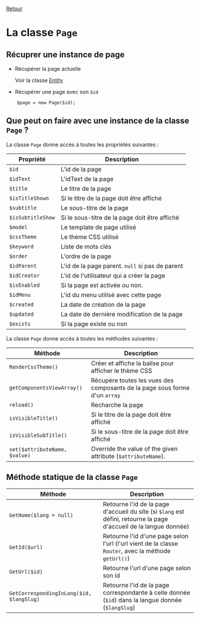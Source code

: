 [Retour](../../classes.md)

# La classe `Page`

## Récuprer une instance de page
- Récupérer la page actuelle
    
    Voir la classe [Entity](./entity.md)

- Récupérer une page avec son `$id`
```
    $page = new Page($id);
```

## Que peut on faire avec une instance de la classe `Page` ?
La classe `Page` donne accès à toutes les propriétés suivantes :

Propriété | Description
--- | ---
`$id` | L'id de la page
`$idText` | L'idText de la page
`$title` | Le titre de la page
`$isTitleShown` | Si le titre de la page doit être affiché
`$subtitle` |  Le sous-titre de la page
`$isSubtitleShow` | Si le sous-titre de la page doit être affiché
`$model` | Le template de page utilisé
`$cssTheme` | Le thème CSS utilisé
`$keyword` | Liste de mots clés
`$order` | L'ordre de la page
`$idParent` | L'id de la page parent. `null` si pas de parent
`$idCreator` | L'id de l'utilisateur qui a créer la page
`$isEnabled` | Si la page est activée ou non.
`$idMenu` | L'id du menu utilisé avec cette page
`$created` | La date de création de la page
`$updated` | La date de dernière modification de la page
`$exists` | Si la page existe ou non

La classe `Page` donne accès à toutes les méthodes suivantes :

Méthode | Description
--- | ---
`RenderCssTheme()` | Créer et affiche la balise <link /> pour afficher le thème CSS
`getComponentsViewArray()` | Récupère toutes les vues des composants de la page sous forme d'un `array`
`reload()` | Recharche la page
`isVisibleTitle()` | Si le titre de la page doit être affiché
`isVisibleSubTitle()` | Si le sous-titre de la page doit être affiché
`set($attributeName, $value)` | Override the value of the given attribute (`$attributeName`).

## Méthode statique de la classe `Page`

Méthode | Description
--- | ---
`GetHome($lang = null)` | Retourne l'id de la page d'accueil du site (si `$lang` est défini, retourne la page d'accueil de la langue donnée)
`GetId($url)` | Retourne l'id d'une page selon l'url (l'url vient de la classe `Router`, avec la méthode `getUrl()`)
`GetUrl($id)` | Retourne l'url d'une page selon son id
`GetCorrespondingInLang($id, $langSlug)` | Retourne l'id de la page correspondante à celle donnée (`$id`) dans la langue donnée (`$langSlug`)
